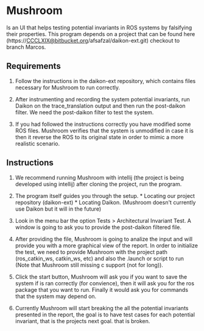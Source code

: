 # Mushroom
Is an UI that helps testing potential invariants in ROS systems by falsifying their properties. This program depends on a project that can
be found here (https://CCCLXIX@bitbucket.org/afsafzal/daikon-ext.git) checkout to branch Marcos. 

## Requirements
  1. Follow the instructions in the daikon-ext repository, which contains files necessary for Mushroom to run correctly. 
  
  2. After instrumenting and recording the system potential invariants, run Daikon on the trace_translation output and then run 
    the post-daikon filter. We need the post-daikon filter to test the system. 
    
  3. If you had followed the instructions correctly you have modified some ROS files. Mushroom verifies that the system is unmodified in case
it is then it reverse the ROS to its original state in order to mimic a more realistic scenario.

## Instructions
  1. We recommend running Mushroom with intellij (the project is being developed using intellij) after cloning the project, run the program.
  
  2. The program itself guides you through the setup. 
    * Locating our project repository (daikon-ext)
    * Locating Daikon. (Mushroom doesn't currently use Daikon but it will in the future)
    
  3. Look in the menu bar the option Tests > Architectural Invariant Test. A window is going to ask you to provide the post-daikon
  filtered file. 
  
  4. After providing the file, Mushroom is going to analize the input and will provide you with a more graphical view of the report.
  In order to initialize the test, we need to provide Mushroom with the project path (ros_catkin_ws, catkin_ws, etc) and also the 
  .launch or script to run (Note that Mushroom still missing c support (not for long)). 
  
  5. Click the start button, Mushroom will ask you if you want to save the system if is ran correctly (for convience), then it will
  ask you for the ros package that you want to run. Finally it would ask you for commands that the system may depend on.
  
  6. Currently Mushroom will start breaking the all the potential invariants presented in the report, the goal is to have test cases for each potential invariant, that is the projects next goal.
  that is broken.

